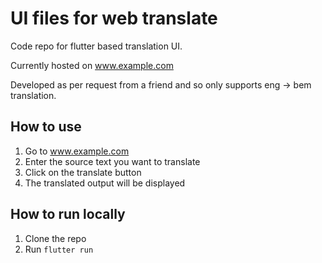 # UI files for web translate
Code repo for flutter based translation UI.

Currently hosted on www.example.com

Developed as per request from a friend and so only supports eng -> bem translation.

## How to use

1. Go to www.example.com
2. Enter the source text you want to translate
3. Click on the translate button
4. The translated output will be displayed

## How to run locally

1. Clone the repo
2. Run `flutter run`
